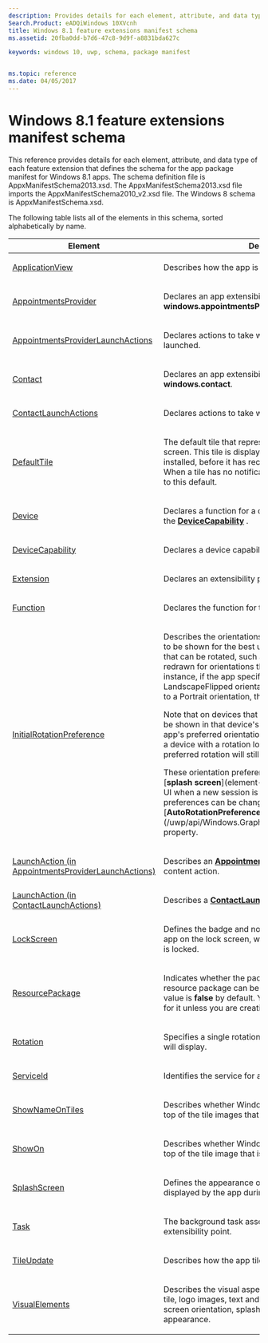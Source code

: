 ```yaml
---
description: Provides details for each element, attribute, and data type of each feature extension that defines the schema for the app package manifest for Windows 8.1 apps.
Search.Product: eADQiWindows 10XVcnh
title: Windows 8.1 feature extensions manifest schema
ms.assetid: 20fba0dd-b7d6-47c8-9d9f-a8831bda627c

keywords: windows 10, uwp, schema, package manifest


ms.topic: reference
ms.date: 04/05/2017
---
```


# Windows 8.1 feature extensions manifest schema


This reference provides details for each element, attribute, and data type of each feature extension that defines the schema for the app package manifest for Windows 8.1 apps. The schema definition file is AppxManifestSchema2013.xsd. The AppxManifestSchema2013.xsd file imports the AppxManifestSchema2010\_v2.xsd file. The Windows 8 schema is AppxManifestSchema.xsd.

The following table lists all of the elements in this schema, sorted alphabetically by name.

<table>
<colgroup>
<col width="50%" />
<col width="50%" />
</colgroup>
<thead>
<tr class="header">
<th>Element</th>
<th>Description</th>
</tr>
</thead>
<tbody>
<tr class="odd">
<td><a href="element-applicationview.md">ApplicationView</a> </td>
<td><p>Describes how the app is viewed on the screen.</p></td>
</tr>
<tr class="even">
<td><a href="element-appointmentsprovider.md">AppointmentsProvider</a> </td>
<td><p>Declares an app extensibility point of type <strong>windows.appointmentsProvider</strong>.</p></td>
</tr>
<tr class="odd">
<td><a href="element-appointmentsproviderlaunchactions.md">AppointmentsProviderLaunchActions</a> </td>
<td><p>Declares actions to take when a appointment is launched.</p></td>
</tr>
<tr class="even">
<td><a href="element-contact.md">Contact</a> </td>
<td><p>Declares an app extensibility point of type <strong>windows.contact</strong>.</p></td>
</tr>
<tr class="odd">
<td><a href="element-contactlaunchactions.md">ContactLaunchActions</a> </td>
<td><p>Declares actions to take when a contact is launched.</p></td>
</tr>
<tr class="even">
<td><a href="element-defaulttile.md">DefaultTile</a> </td>
<td><p>The default tile that represents the app on the Start screen. This tile is displayed when the app is first installed, before it has received any update notifications. When a tile has no notifications to show, the tile reverts to this default.</p></td>
</tr>
<tr class="odd">
<td><a href="element-device.md">Device</a> </td>
<td><p>Declares a function for a device that is associated with the <a href="element-devicecapability.md"><strong>DeviceCapability</strong></a> .</p></td>
</tr>
<tr class="even">
<td><a href="element-devicecapability.md">DeviceCapability</a> </td>
<td><p>Declares a device capability required by a package.</p></td>
</tr>
<tr class="odd">
<td><a href="element-extension.md">Extension</a> </td>
<td><p>Declares an extensibility point for the app.</p></td>
</tr>
<tr class="even">
<td><a href="element-function.md">Function</a> </td>
<td><p>Declares the function for the device.</p></td>
</tr>
<tr class="odd">
<td><a href="element-initialrotationpreference.md">InitialRotationPreference</a> </td>
<td><p>Describes the orientations in which the app would prefer to be shown for the best user experience. On a device that can be rotated, such as a tablet, the app will not be redrawn for orientations that are not specified here. For instance, if the app specifies only Landscape and LandscapeFlipped orientations, and the device is rotated to a Portrait orientation, the app will not rotate.</p>
<p>Note that on devices that can't be rotated, an app might be shown in that device's default orientation and the app's preferred orientation will be ignored. However, on a device with a rotation lock activated, your app's preferred rotation will still be honored.</p>
<p>These orientation preference choices apply to both the [<strong>splash screen</strong>](element-splashscreen.md) and the app UI when a new session is launched for your app. The preferences can be changed during run time through the [<strong>AutoRotationPreferences</strong>](/uwp/api/Windows.Graphics.Display.DisplayInformation) property.</p></td>
</tr>
<tr class="even">
<td><a href="element-1-launchaction.md">LaunchAction (in AppointmentsProviderLaunchActions)</a> </td>
<td><p>Describes an <a href="element-appointmentsproviderlaunchactions.md"><strong>AppointmentsProviderLaunchActions</strong></a>  content action.</p></td>
</tr>
<tr class="odd">
<td><a href="element-launchaction.md">LaunchAction (in ContactLaunchActions)</a> </td>
<td><p>Describes a <a href="element-contactlaunchactions.md"><strong>ContactLaunchActions</strong></a>  content action.</p></td>
</tr>
<tr class="even">
<td><a href="element-lockscreen.md">LockScreen</a> </td>
<td><p>Defines the badge and notifications that represent the app on the lock screen, which is shown when the system is locked.</p></td>
</tr>
<tr class="odd">
<td><a href="element-resourcepackage.md">ResourcePackage</a> </td>
<td><p>Indicates whether the package is a resource package. A resource package can be used by other packages. Its value is <strong>false</strong> by default. You should not specify a value for it unless you are creating a resource.</p></td>
</tr>
<tr class="even">
<td><a href="element-rotation.md">Rotation</a> </td>
<td><p>Specifies a single rotational orientation in which an app will display.</p></td>
</tr>
<tr class="odd">
<td><a href="element-serviceid.md">ServiceId</a> </td>
<td><p>Identifies the service for a contact action.</p></td>
</tr>
<tr class="even">
<td><a href="element-shownameontiles.md">ShowNameOnTiles</a> </td>
<td><p>Describes whether Windows overlays the app’s name on top of the tile images that are shown on the Start screen.</p></td>
</tr>
<tr class="odd">
<td><a href="element-showon.md">ShowOn</a> </td>
<td><p>Describes whether Windows overlays the app’s name on top of the tile image that is shown on the Start screen.</p></td>
</tr>
<tr class="even">
<td><a href="element-splashscreen.md">SplashScreen</a> </td>
<td><p>Defines the appearance of the splash screen, which is displayed by the app during launch.</p></td>
</tr>
<tr class="odd">
<td><a href="element-task.md">Task</a> </td>
<td><p>The background task associated with the app extensibility point.</p></td>
</tr>
<tr class="even">
<td><a href="element-tileupdate.md">TileUpdate</a> </td>
<td><p>Describes how the app tile receives update notifications.</p></td>
</tr>
<tr class="odd">
<td><a href="element-visualelements.md">VisualElements</a> </td>
<td><p>Describes the visual aspects of the UWP app: its default tile, logo images, text and background colors, initial screen orientation, splash screen, and lock screen tile appearance.</p></td>
</tr>
</tbody>
</table>

 

 

 
